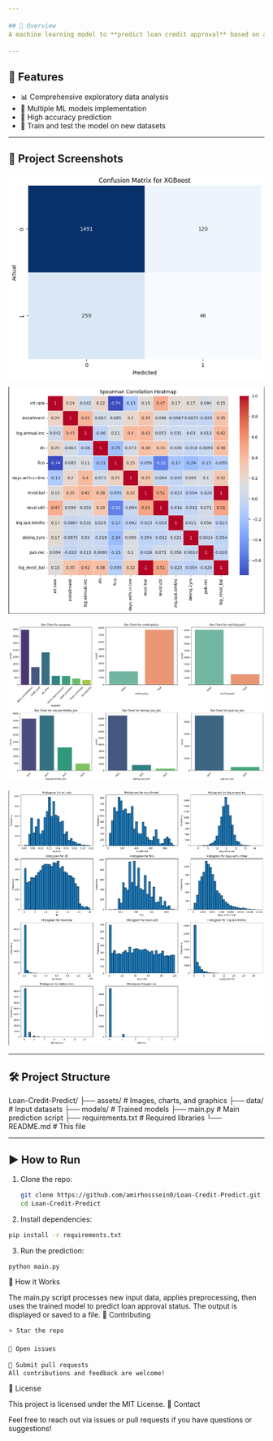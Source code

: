 ```yaml
---

## 📌 Overview
A machine learning model to **predict loan credit approval** based on applicant features.

---
```


## 🚀 Features
- 📊 Comprehensive exploratory data analysis  
- 🤖 Multiple ML models implementation  
- 💯 High accuracy prediction  
- 🧪 Train and test the model on new datasets  

---

## 🧩 Project Screenshots

![Screenshot](images/1.png)

![Screenshot](images/2.png)

![Screenshot](images/3.png)

![Screenshot](images/4.png)

---

## 🛠 Project Structure

Loan-Credit-Predict/
├── assets/ # Images, charts, and graphics
├── data/ # Input datasets
├── models/ # Trained models
├── main.py # Main prediction script
├── requirements.txt # Required libraries
└── README.md # This file


---

## ▶️ How to Run

1. Clone the repo:
   ```bash
   git clone https://github.com/amirhosssein0/Loan-Credit-Predict.git
   cd Loan-Credit-Predict

2. Install dependencies:
  ```bash
  pip install -r requirements.txt
  ```

3. Run the prediction:
  ```bash
  python main.py
  ```

🧠 How it Works

The main.py script processes new input data, applies preprocessing, then uses the trained model to predict loan approval status. The output is displayed or saved to a file.
🤝 Contributing

    ⭐ Star the repo

    📝 Open issues

    🔀 Submit pull requests
    All contributions and feedback are welcome!

📝 License

This project is licensed under the MIT License.
💬 Contact

Feel free to reach out via issues or pull requests if you have questions or suggestions!
